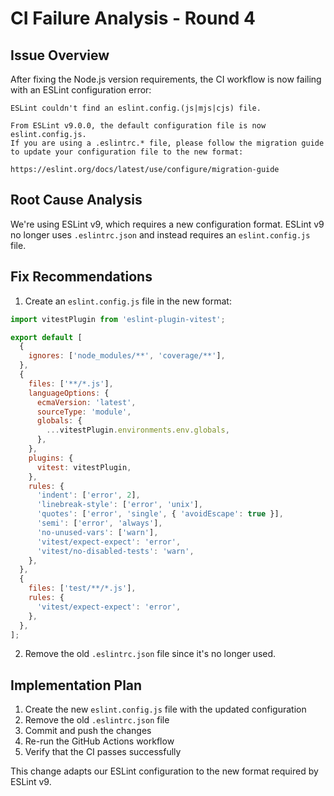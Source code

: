 # CI Failure Analysis - Round 4

## Issue Overview
After fixing the Node.js version requirements, the CI workflow is now failing with an ESLint configuration error:

```
ESLint couldn't find an eslint.config.(js|mjs|cjs) file.

From ESLint v9.0.0, the default configuration file is now eslint.config.js.
If you are using a .eslintrc.* file, please follow the migration guide
to update your configuration file to the new format:

https://eslint.org/docs/latest/use/configure/migration-guide
```

## Root Cause Analysis
We're using ESLint v9, which requires a new configuration format. ESLint v9 no longer uses `.eslintrc.json` and instead requires an `eslint.config.js` file.

## Fix Recommendations

1. Create an `eslint.config.js` file in the new format:

```javascript
import vitestPlugin from 'eslint-plugin-vitest';

export default [
  {
    ignores: ['node_modules/**', 'coverage/**'],
  },
  {
    files: ['**/*.js'],
    languageOptions: {
      ecmaVersion: 'latest',
      sourceType: 'module',
      globals: {
        ...vitestPlugin.environments.env.globals,
      },
    },
    plugins: {
      vitest: vitestPlugin,
    },
    rules: {
      'indent': ['error', 2],
      'linebreak-style': ['error', 'unix'],
      'quotes': ['error', 'single', { 'avoidEscape': true }],
      'semi': ['error', 'always'],
      'no-unused-vars': ['warn'],
      'vitest/expect-expect': 'error',
      'vitest/no-disabled-tests': 'warn',
    },
  },
  {
    files: ['test/**/*.js'],
    rules: {
      'vitest/expect-expect': 'error',
    },
  },
];
```

2. Remove the old `.eslintrc.json` file since it's no longer used.

## Implementation Plan
1. Create the new `eslint.config.js` file with the updated configuration
2. Remove the old `.eslintrc.json` file
3. Commit and push the changes
4. Re-run the GitHub Actions workflow
5. Verify that the CI passes successfully

This change adapts our ESLint configuration to the new format required by ESLint v9.